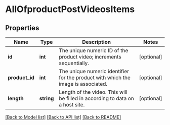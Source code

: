 # AllOfproductPostVideosItems

## Properties
Name | Type | Description | Notes
------------ | ------------- | ------------- | -------------
**id** | **int** | The unique numeric ID of the product video; increments sequentially. | [optional] 
**product_id** | **int** | The unique numeric identifier for the product with which the image is associated. | [optional] 
**length** | **string** | Length of the video. This will be filled in according to data on a host site. | [optional] 

[[Back to Model list]](../../README.md#documentation-for-models) [[Back to API list]](../../README.md#documentation-for-api-endpoints) [[Back to README]](../../README.md)

